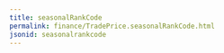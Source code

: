 ```yaml
---
title: seasonalRankCode
permalink: finance/TradePrice.seasonalRankCode.html
jsonid: seasonalrankcode
---
```

